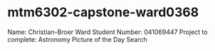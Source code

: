 # mtm6302-capstone-ward0368

Name: Christian-Broer Ward
Student Number: 041069447
Project to complete: Astronomy Picture of the Day Search



